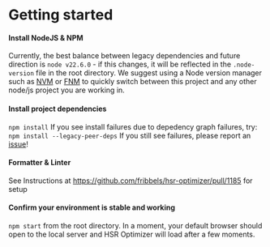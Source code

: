 # Getting started

#### Install NodeJS & NPM

Currently, the best balance between legacy dependencies and future direction is `node v22.6.0` - if this changes, it will be reflected in the `.node-version` file in the root directory.
We suggest using a Node version manager such as [NVM](https://github.com/nvm-sh/nvm) or [FNM](https://github.com/Schniz/fnm) to quickly switch between this project and any other node/js project you are working in.

#### Install project dependencies

`npm install`
If you see install failures due to depedency graph failures, try:
`npm install --legacy-peer-deps`
If you still see failures, please report an [issue](https://github.com/fribbels/hsr-optimizer/issues/new)!

#### Formatter & Linter

See Instructions at https://github.com/fribbels/hsr-optimizer/pull/1185 for setup

#### Confirm your environment is stable and working

`npm start` from the root directory. In a moment, your default browser should open to the local server and HSR Optimizer will load after a few moments.
